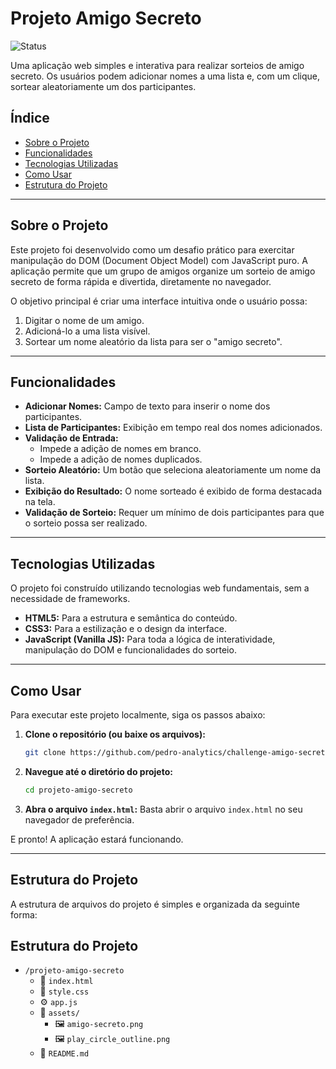 # Projeto Amigo Secreto

![Status](https://img.shields.io/badge/status-concluído-brightgreen)

Uma aplicação web simples e interativa para realizar sorteios de amigo secreto. Os usuários podem adicionar nomes a uma lista e, com um clique, sortear aleatoriamente um dos participantes.

## Índice

- [Sobre o Projeto](#-sobre-o-projeto)
- [Funcionalidades](#-funcionalidades)
- [Tecnologias Utilizadas](#-tecnologias-utilizadas)
- [Como Usar](#-como-usar)
- [Estrutura do Projeto](#-estrutura-do-projeto)

---

## Sobre o Projeto

Este projeto foi desenvolvido como um desafio prático para exercitar manipulação do DOM (Document Object Model) com JavaScript puro. A aplicação permite que um grupo de amigos organize um sorteio de amigo secreto de forma rápida e divertida, diretamente no navegador.

O objetivo principal é criar uma interface intuitiva onde o usuário possa:
1.  Digitar o nome de um amigo.
2.  Adicioná-lo a uma lista visível.
3.  Sortear um nome aleatório da lista para ser o "amigo secreto".

---

## Funcionalidades

-   **Adicionar Nomes:** Campo de texto para inserir o nome dos participantes.
-   **Lista de Participantes:** Exibição em tempo real dos nomes adicionados.
-   **Validação de Entrada:**
    -   Impede a adição de nomes em branco.
    -   Impede a adição de nomes duplicados.
-   **Sorteio Aleatório:** Um botão que seleciona aleatoriamente um nome da lista.
-   **Exibição do Resultado:** O nome sorteado é exibido de forma destacada na tela.
-   **Validação de Sorteio:** Requer um mínimo de dois participantes para que o sorteio possa ser realizado.

---

## Tecnologias Utilizadas

O projeto foi construído utilizando tecnologias web fundamentais, sem a necessidade de frameworks.

-   **HTML5:** Para a estrutura e semântica do conteúdo.
-   **CSS3:** Para a estilização e o design da interface.
-   **JavaScript (Vanilla JS):** Para toda a lógica de interatividade, manipulação do DOM e funcionalidades do sorteio.

---

## Como Usar

Para executar este projeto localmente, siga os passos abaixo:

1.  **Clone o repositório (ou baixe os arquivos):**
    ```bash
    git clone https://github.com/pedro-analytics/challenge-amigo-secreto/tree/main
    ```
2.  **Navegue até o diretório do projeto:**
    ```bash
    cd projeto-amigo-secreto
    ```
3.  **Abra o arquivo `index.html`:**
    Basta abrir o arquivo `index.html` no seu navegador de preferência.

E pronto! A aplicação estará funcionando.

---

## Estrutura do Projeto

A estrutura de arquivos do projeto é simples e organizada da seguinte forma:

## Estrutura do Projeto

-   `/projeto-amigo-secreto`
    -   📄 `index.html`
    -   🎨 `style.css`
    -   ⚙️ `app.js`
    -   📂 `assets/`
        -   🖼️ `amigo-secreto.png`
        -   🖼️ `play_circle_outline.png`
    -   📄 `README.md`
